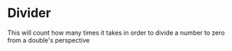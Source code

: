 # Divider
This will count how many times it takes in order to divide a number to zero from a double's perspective